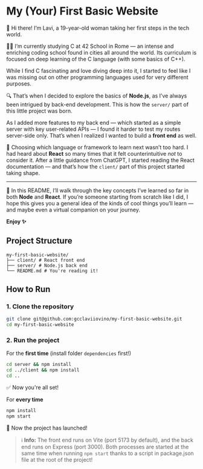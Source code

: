 # My (Your) First Basic Website

👋 Hi there! I’m Lavi, a 19-year-old woman taking her first steps in the tech world.

👩‍💻 I’m currently studying C at 42 School in Rome — an intense and enriching coding school found in cities all around the world. Its curriculum is focused on deep learning of the C language (with some basics of C++).

While I find C fascinating and love diving deep into it, I started to feel like I was missing out on other programming languages used for very different purposes.

🔍 That’s when I decided to explore the basics of **Node.js**, as I’ve always been intrigued by back-end development. This is how the `server/` part of this little project was born.

As I added more features to my back end — which started as a simple server with key user-related APIs — I found it harder to test my routes server-side only. That’s when I realized I wanted to build a **front end** as well.

👀 Choosing which language or framework to learn next wasn’t too hard. I had heard about **React** so many times that it felt counterintuitive *not* to consider it. After a little guidance from ChatGPT, I started reading the React documentation — and that’s how the `client/` part of this project started taking shape.

---

🎯 In this README, I’ll walk through the key concepts I’ve learned so far in both **Node** and **React**. If you’re someone starting from scratch like I did, I hope this gives you a general idea of the kinds of cool things you’ll learn — and maybe even a virtual companion on your journey.

**Enjoy ✨**

## Project Structure

<pre><code>my-first-basic-website/ 
├── client/ # React front end 
├── server/ # Node.js back end 
└── README.md # You're reading it! </code></pre>


## How to Run

### 1. Clone the repository
```bash
git clone git@github.com:gcclaviiovino/my-first-basic-website.git
cd my-first-basic-website
```
### 2. Run the project

For the **first time** (install folder `dependencies` first!)
```bash
cd server && npm install
cd ../client && npm install
cd ..
```
✅ Now you're all set!

For **every time**
```bash
npm install
npm start
```
🚀 Now the project has launched!

> ℹ️ **Info:** The front end runs on Vite (port 5173 by default), and the back end runs on Express (port 3000). Both processes are started at the same time when running `npm start` thanks to a script in package.json file at the root of the project!

